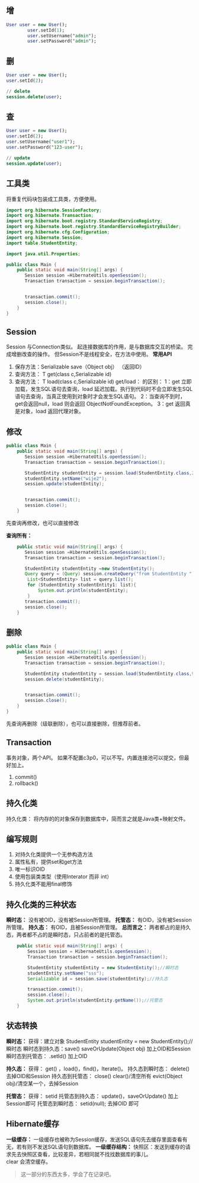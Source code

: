 ## 增

```sql
User user = new User();
        user.setId(1);
        user.setUsername("admin");
        user.setPassword("admin");
```

## 删

```sql
User user = new User();
user.setId(2);

// delete
session.delete(user);
```

## 查

```sql
User user = new User();
user.setId(2);
user.setUsername("user1");
user.setPassword("123-user");

// update
session.update(user);
```

## 工具类
将重复代码块包装成工具类，方便使用。
```java
import org.hibernate.SessionFactory;
import org.hibernate.Transaction;
import org.hibernate.boot.registry.StandardServiceRegistry;
import org.hibernate.boot.registry.StandardServiceRegistryBuilder;
import org.hibernate.cfg.Configuration;
import org.hibernate.Session;
import table.StudentEntity;

import java.util.Properties;

public class Main {
    public static void main(String[] args) {
       Session session =HibernateUtils.openSession();
       Transaction transaction = session.beginTransaction();


       transaction.commit();
       session.close();
    }
}

```
## Session

Session 与Connection类似。
起连接数据库的作用，是与数据库交互的桥梁。
完成增删改查的操作。
但Session不是线程安全，在方法中使用。
**常用API**

 1. 保存方法：Serializable  save（Object obj） （返回ID）
 2. 查询方法： T get(class c,Serializable id)
 3. 查询方法： T load(class c,Serializable id) 
get/load： 的区别：
 1：get 立即加载，发生SQL语句去查询，load 延迟加载。执行到代码时不会立即发生SQL语句去查询，当真正使用到对象时才会发生SQL语句。
 2：当查询不到时，get会返回null，load 则会返回 ObjectNotFoundException。
 3：get 返回真是对象，load 返回代理对象。

## 修改

```java
public class Main {
    public static void main(String[] args) {
       Session session =HibernateUtils.openSession();
       Transaction transaction = session.beginTransaction();

       StudentEntity studentEntity = session.load(StudentEntity.class,2);
       studentEntity.setName("wije2");
       session.update(studentEntity);


       transaction.commit();
       session.close();
    }
```
先查询再修改，也可以直接修改

**查询所有：**

```java
    public static void main(String[] args) {
       Session session =HibernateUtils.openSession();
       Transaction transaction = session.beginTransaction();

       StudentEntity studentEntity =new StudentEntity();
       Query query = (Query) session.createQuery("from StudentEntity ");
        List<StudentEntity> list = query.list();
        for (StudentEntity studentEntity1: list){
            System.out.println(studentEntity);
        }
       transaction.commit();
       session.close();
    }
```

## 删除

```java
public class Main {
    public static void main(String[] args) {
       Session session =HibernateUtils.openSession();
       Transaction transaction = session.beginTransaction();

       StudentEntity studentEntity = session.load(StudentEntity.class,9);
       session.delete(studentEntity);


       transaction.commit();
       session.close();
    }
}
```
先查询再删除（级联删除），也可以直接删除，但推荐前者。
## Transaction
事务对象，两个API。
如果不配置c3p0，可以不写。内置连接池可以提交，但最好加上。
 1. commit()
 2. rollback()


## 持久化类
持久化类： 将内存的的对象保存到数据库中，简而言之就是Java类+映射文件。
## 编写规则

 1. 对持久化类提供一个无参构造方法
 2. 属性私有，提供set和get方法
 3. 唯一标识OID
 4. 使用包装类类型（使用Interator 而非 int）
 5. 持久化类不能用final修饰
## 持久化类的三种状态
**瞬时态：** 没有被OID，没有被Session所管理。
**托管态：** 有OID，没有被Session所管理。
**持久态：** 有OID，且被Session所管理。
**总而言之：** 两者都占的是持久态，两者都不占的是瞬时态，只占前者的是托管态。

```java
    public static void main(String[] args) {
        Session session = HibernateUtils.openSession();
        Transaction transaction = session.beginTransaction();

        StudentEntity studentEntity = new StudentEntity();//瞬时态
        studentEntity.setName("sss");
        Serializable id = session.save(studentEntity);//持久态

        transaction.commit();
        session.close();
        System.out.println(studentEntity.getName());//托管态
    }
```
## 状态转换
**瞬时态：**
获得：建立对象  StudentEntity studentEntity = new StudentEntity();//瞬时态
瞬时态到持久态：save()  saveOrUpdate(Object obj) 加上OID和Session
瞬时态到托管态： .setId() 加上OID

**持久态：**
获得： get() ，load()，find()，Iterate()。
持久态到瞬时态： delete() 去掉OID和Session
持久态到托管态： close() clear()/清空所有 evict(Object obj)/清空某一个，去掉Session

**托管态：**
获得： setid
托管态到持久态： update()，saveOrUpdate()  加上Session即可
托管态到瞬时态： setid(null); 去掉OID 即可
 
## Hibernate缓存
**一级缓存：**
一级缓存也被称为Session缓存，发送SQL语句先去缓存里面查看有无，若有则不发送SQL语句到数据库。
**一级缓存结构：**
快照区：发送到缓存的请求先去快照区查看，比较差异，若相同就不找找数据库的事儿。  
clear 会清空缓存。


> 这一部分的东西太多，学会了在记录吧。